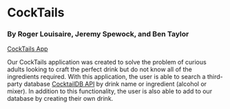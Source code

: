# CockTails

### By Roger Louisaire, Jeremy Spewock, and Ben Taylor

[CockTails App](https://ga-project3-client.herokuapp.com/)

Our CockTails application was created to solve the problem of curious adults looking to craft the perfect drink but do not know all of the ingredients required. With this application, the user is able to search a third-party database [CocktailDB API](https://www.thecocktaildb.com/) by drink name or ingredient (alcohol or mixer). In addition to this functionality, the user is also able to add to our database by creating their own drink. 

